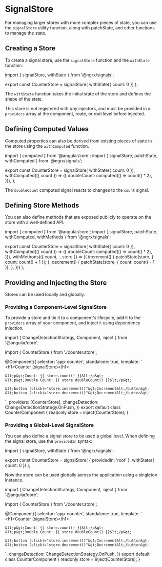 # SignalStore

For managing larger stores with more complex pieces of state, you can use the `signalStore` utility function, along with patchState, and other functions to manage the state.

## Creating a Store

To create a signal store, use the `signalStore` function and the `withState` function:

<code-example header="counter.store.ts">
import { signalStore, withState } from '@ngrx/signals';

export const CounterStore = signalStore(
withState({ count: 0 })
);
</code-example>

The `withState` function takes the initial state of the store and defines the shape of the state.

<div class="callout is-critical">

This store is not registered with _any_ injectors, and must be provided in a `providers` array at the component, route, or root level before injected.

</div>

## Defining Computed Values

Computed properties can also be derived from existing pieces of state in the store using the `withComputed` function.

<code-example header="counter.store.ts">
import { computed } from '@angular/core';
import { signalStore, patchState, withComputed } from '@ngrx/signals';

export const CounterStore = signalStore(
withState({ count: 0 }),
withComputed(({ count }) => ({
doubleCount: computed(() => count() \* 2),
})),
);
</code-example>

The `doubleCount` computed signal reacts to changes to the `count` signal.

## Defining Store Methods

You can also define methods that are exposed publicly to operate on the store with a well-defined API.

<code-example header="counter.store.ts">
import { computed } from '@angular/core';
import { signalStore, patchState, withComputed, withMethods } from '@ngrx/signals';

export const CounterStore = signalStore(
withState({ count: 0 }),
withComputed(({ count }) => ({
doubleCount: computed(() => count() \* 2),
})),
withMethods(({ count, ...store }) => ({
increment() {
patchState(store, { count: count() + 1 });
},
decrement() {
patchState(store, { count: count() - 1 });
},
}))
);
</code-example>

## Providing and Injecting the Store

Stores can be used locally and globally.

### Providing a Component-Level SignalStore

To provide a store and tie it to a component's lifecycle, add it to the `providers` array of your component, and inject it using dependency injection.

<code-example header="counter.component.ts">
import { ChangeDetectionStrategy, Component, inject } from '@angular/core';

import { CounterStore } from './counter.store';

@Component({
selector: 'app-counter',
standalone: true,
template: `
&lt;h1&gt;Counter (signalStore)&lt;/h1&gt;

    &lt;p&gt;Count: {{ store.count() }}&lt;/p&gt;
    &lt;p&gt;Double Count: {{ store.doubleCount() }}&lt;/p&gt;

    &lt;button (click)="store.increment()"&gt;Increment&lt;/button&gt;
    &lt;button (click)="store.decrement()"&gt;Decrement&lt;/button&gt;

`,
providers: [CounterStore],
changeDetection: ChangeDetectionStrategy.OnPush,
})
export default class CounterComponent {
readonly store = inject(CounterStore);
}
</code-example>

### Providing a Global-Level SignalStore

You can also define a signal store to be used a global level. When defining the signal store, use the `providedIn` syntax:

<code-example header="counter.store.ts">
import { signalStore, withState } from '@ngrx/signals';

export const CounterStore = signalStore(
{ providedIn: 'root' },
withState({ count: 0 })
);
</code-example>

Now the store can be used globally across the application using a singleton instance.

<code-example header="counter.component.ts" linenumbers="false">
import { ChangeDetectionStrategy, Component, inject } from '@angular/core';

import { CounterStore } from './counter.store';

@Component({
selector: 'app-counter',
standalone: true,
template: `
&lt;h1&gt;Counter (signalStore)&lt;/h1&gt;

    &lt;p&gt;Count: {{ store.count() }}&lt;/p&gt;
    &lt;p&gt;Double Count: {{ store.doubleCount() }}&lt;/p&gt;

    &lt;button (click)="store.increment()"&gt;Increment&lt;/button&gt;
    &lt;button (click)="store.decrement()"&gt;Decrement&lt;/button&gt;

`,
changeDetection: ChangeDetectionStrategy.OnPush,
})
export default class CounterComponent {
readonly store = inject(CounterStore);
}
</code-example>
